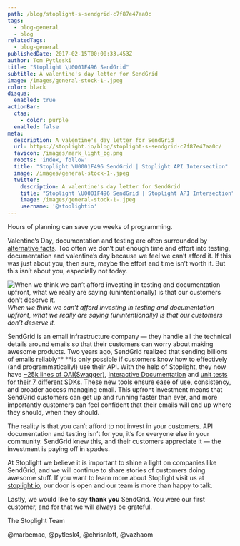 ```yaml
---
path: /blog/stoplight-s-sendgrid-c7f87e47aa0c
tags:
  - blog-general
  - blog
relatedTags:
  - blog-general
publishedDate: 2017-02-15T00:00:33.453Z
author: Tom Pytleski
title: "Stoplight \U0001F496 SendGrid"
subtitle: A valentine's day letter for SendGrid
image: /images/general-stock-1-.jpeg
color: black
disqus:
  enabled: true
actionBar:
  ctas:
    - color: purple
  enabled: false
meta:
  description: A valentine's day letter for SendGrid
  url: https://stoplight.io/blog/stoplight-s-sendgrid-c7f87e47aa0c/
  favicon: /images/mark_light_bg.png
  robots: 'index, follow'
  title: "Stoplight \U0001F496 SendGrid | Stoplight API Intersection"
  image: /images/general-stock-1-.jpeg
  twitter:
    description: A valentine's day letter for SendGrid
    title: "Stoplight \U0001F496 SendGrid | Stoplight API Intersection"
    image: /images/general-stock-1-.jpeg
    username: '@stoplightio'
---
```


Hours of planning can save you weeks of programming.

Valentine’s Day, documentation and testing are often surrounded by [alternative facts](https://media.giphy.com/media/26xBJp0c17g1LOzny/source.gif). Too often we don’t put enough time and effort into testing, documentation and valentine’s day because we feel we can’t afford it. If this was just about you, then sure, maybe the effort and time isn’t worth it. But this isn’t about you, especially not today.

![When we think we can’t afford investing in testing and documentation upfront, what we really are saying (unintentionally) is that our customers don’t deserve it.](https://cdn-images-1.medium.com/max/800/1*IaX3R-g_PDuFCPLgyNhXPA.png)_When we think we can’t afford investing in testing and documentation upfront, what we really are saying (unintentionally) is that our customers don’t deserve it._

SendGrid is an email infrastructure company — they handle all the technical details around emails so that their customers can worry about making awesome products. Two years ago, SendGrid realized that sending billions of emails reliably\*\* \*\*is only possible if customers know how to effectively (and programmatically!) use their API. With the help of Stoplight, they now have [~25k lines of OAI(Swagger)](https://sendgrid.com/blog/using-a-prototype-as-an-api-product-specification/), [Interactive Documentation](https://sendgrid.com/blog/sendgrid-loves-developers/) and [unit tests for their 7 different SDKs](https://sendgrid.com/blog/stoplight-io-to-test-api-endpoints/). These new tools ensure ease of use, consistency, and broader access managing email. This upfront investment means that SendGrid customers can get up and running faster than ever, and more importantly customers can feel confident that their emails will end up where they should, when they should.

The reality is that you can’t afford to not invest in your customers. API documentation and testing isn’t for you, it’s for everyone else in your community. SendGrid knew this, and their customers appreciate it — the investment is paying off in spades.

At Stoplight we believe it is important to shine a light on companies like SendGrid, and we will continue to share stories of customers doing awesome stuff. If you want to learn more about Stoplight visit us at [stoplight.io](/), our door is open and our team is more than happy to talk.

Lastly, we would like to say **thank you** SendGrid. You were our first customer, and for that we will always be grateful.

The Stoplight Team

@marbemac, @pytlesk4, @chrisnlott, @vazhaom
